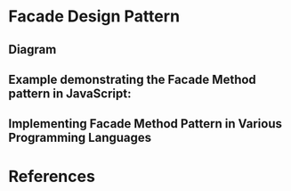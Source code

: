 # Facade Design Pattern



## Diagram


## Example demonstrating the Facade Method pattern in JavaScript:


## Implementing Facade Method Pattern in Various Programming Languages

# References
